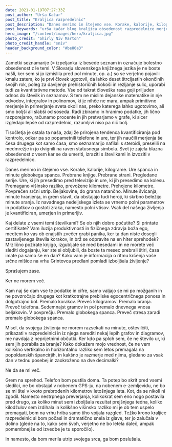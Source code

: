 ```yaml
---
date: 2021-01-19T07:27:33Z
post_author: "Urša Kačar"
post_title: "Kraljica razpredelnic"
post_description: "Danes merimo in štejemo vse. Korake, kalorije, kilograme. Ure spanca in minute globokega spanca. Prebrane knjige. Prebrane strani. Pregledane serije. Ure, ki jih presedimo pred televizijo in ure, ki jih presedimo na kolesu. Premagano višinsko razliko, prevožene kilometre. Prehojene kilometre. Povprečen srčni utrip. Beljakovine, do grama natančno. Minute švicanja, minute hranjenja, in grem stavit, da obstajajo tudi heroji, ki skrbno beležijo minute sranja. Iz navadnega nedeljskega izleta se vrnemo polni parametrov in podatkov, namesto polni vtisov. Vsak del našega življenja je kvantificiran, umerjen in primerljiv."
post_keywords: "urša kačar blog kraljica obsedenost razpredelnice merjenje število korakov srčni utrip"
hero_image: "/content/images/hero/kraljica.jpg"
photo_credit: "Shirly Niv Marton"
photo_credit_handle: "sniv"
header_background_color: "#be86a3"
---
```


Zametki seznamarije (= izpeljanka iz besede seznam in označuje bolestno obsedenost z le temi. V Slovarju slovenskega knjižnega jezika je ne boste našli, ker sem si jo izmislila pred pol minute, op. a.) so se verjetno pojavili kmalu zatem, ko je prvi človek ugotovil, da lahko deset štrcljastih okončinih svojih rok, poleg za davljenje prehistoričnih kokoši in rezljanje sulic, uporabi tudi za kvantitativne metode. Vse od takrat človeška rasa goji priljuden odnos do številk in seznamov. S tem ne mislim dejanske matematike in nje odvodov, integralov in polinomov, ki je nihče ne mara, ampak primitivno merjenje in primerjanje sveta okoli nas, preko katerega lahko ugotovimo, ali smo boljši ali slabši od soseda. Radi zbiramo in hranimo podatke, jih lično razporejamo, računamo procente in jih pretvarjamo v grafe, ki sicer izgledajo lepše od razpredelnic, razumljivi niso pa nič bolj.

Tisočletja je ostala ta naša, zdaj že prirojena tendenca kvantificiranja pod kontrolo, odkar pa so popametnili telefone in ure, ter jih naučili merjenja še česa drugega kot samo časa, smo seznamarijo nafilali s steroidi, preselili na medmrežje in jo dvignili na raven statusnega simbola. Svet je zajela blazna obsedenost z vsem kar se da umeriti, izraziti s številkami in izvoziti v razpredelnico.

Danes merimo in štejemo vse. Korake, kalorije, kilograme. Ure spanca in minute globokega spanca. Prebrane knjige. Prebrane strani. Pregledane serije. Ure, ki jih presedimo pred televizijo in ure, ki jih presedimo na kolesu. Premagano višinsko razliko, prevožene kilometre. Prehojene kilometre. Povprečen srčni utrip. Beljakovine, do grama natančno. Minute švicanja, minute hranjenja, in grem stavit, da obstajajo tudi heroji, ki skrbno beležijo minute sranja. Iz navadnega nedeljskega izleta se vrnemo polni parametrov in podatkov o gostoti zraka, namesto polni vtisov. Vsak del našega življenja je kvantificiran, umerjen in primerljiv.

Kaj delate z vsemi temi številkami? Se ob njih dobro počutite? Si printate certifikate? Vam iluzija produktivnosti in fizičnega zdravja boža ego, medtem ko vas ob enajstih zvečer grabi panika, ker ta dan niste dosegli zastavljenega števila korakov, in brž se odpravite na en hiter sprehodek? Mrzlično požirate knjigo, izgubljate se med besedami in ne morete več slediti dogajanju, ker ste si obljubili, da boste ta mesec prebrali štiri, časa imate pa samo še en dan? Kako vam je informacija o ritmu krčenja vaše srčne mišice na vrhu Grintovca predlani pomladi izboljšala življenje?

Sprašujem zase.

Ker ne morem več.

Kam naj še dam vse te podatke in cifre, samo valjajo se mi po možganih in ne povzročajo drugega kot kratkotrajne prebliske egocentričnega ponosa in dolgotrajno bol. Premalo korakov. Preveč kilogramov. Premalo branja. Preveč telefona. Sedemnajst gramov in pol premalo dnevnega vnosa beljakovin. V povprečju. Premalo globokega spanca. Preveč stresa zaradi premalo globokega spanca.

Misel, da svojega življenja ne morem razsekati na minute, oštevilčiti, prikazati v razpredelnici in iz njega narediti nekaj lepih grafov in diagramov, me navdaja z neprijetnimi občutki. Ker kdo pa sploh sem, če ne število ur, ki sem jih porabila za branje? Kako dokažem mojo vrednost, če ne vem kolikšno vertikalno in horizontalno razliko sem letos premagala na popoldanskih špancirjih, in kakšno je razmerje med njima, gledano za vsak dan v tednu posebej in zaokroženo na dve decimalki?

Ne da se mi več.

Grem na sprehod. Telefon bom pustila doma. Ta potep bo skrit pred vsemi sledilci, ne bo obstajal v nobenem GPS-ju, na nobenem e-zemljevidu, ne bo se mi štel v kvoto prebrodenih kilometrov letošnjega leta. Kot, da se nikoli ni zgodil. Namesto nestrpnega preverjanja, kolikokrat sem eno nogo postavila pred drugo, za koliko minut sem izboljšala rezultat prejšnjega tedna, koliko kilodžulov sem izdihala in kolikšno višinsko razliko mi je ob tem uspelo premagati, bom na vrhu hriba samo tiho vpijala razgled. Težko krono kraljice razpredelnic si bom počasi in dramatično snela iz glave, ter jo zalučala v dolino (glede na to, kako sem švoh, verjetno ne bo letela daleč, ampak pomembnejše od izvedbe je tu sporočilo).

In namesto, da bom merila utrip svojega srca, ga bom poslušala.
